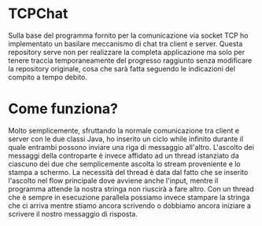 # TCPChat
Sulla base del programma fornito per la comunicazione via socket TCP ho implementato un basilare meccanismo di chat tra client e server.
Questa repository serve non per realizzare la completa applicazione ma solo per tenere traccia temporaneamente del progresso raggiunto senza modificare la repository originale, cosa che sarà fatta seguendo le indicazioni del compito a tempo debito.

# Come funziona?
Molto semplicemente, sfruttando la normale comunicazione tra client e server con le due classi Java, ho inserito un ciclo while infinito durante il quale entrambi possono inviare una riga di messaggio all'altro. L'ascolto dei messaggi della controparte è invece affidato ad un thread istanziato da ciascuno dei due che semplicemente ascolta lo stream proveniente e lo stampa a schermo. La necessità del thread è data dal fatto che se inserito l'ascolto nel flow principale dove avviene anche l'input, mentre il programma attende la nostra stringa non riuscirà a fare altro. Con un thread che è sempre in esecuzione parallela possiamo invece stampare la stringa che ci arriva mentre stiamo ancora scrivendo o dobbiamo ancora iniziare a scrivere il nostro messaggio di risposta.
